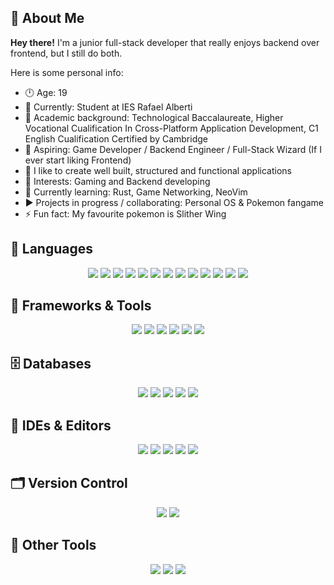 ## 👤 About Me

  **Hey there!**
  I'm a junior full-stack developer that really enjoys backend over frontend, but I still do both. 
  
  Here is some personal info:
  
- 🕛 Age: 19
- 💼 Currently: Student at IES Rafael Alberti
- 📖 Academic background: Technological Baccalaureate, Higher Vocational Cualification In Cross-Platform Application Development, C1 English Cualification Certified by Cambridge
- 🧭 Aspiring: Game Developer / Backend Engineer / Full-Stack Wizard (If I ever start liking Frontend)
- 🔭 I like to create well built, structured and functional applications
- 🚀 Interests: Gaming and Backend developing
- 🌱 Currently learning: Rust, Game Networking, NeoVim
- ▶️ Projects in progress / collaborating: Personal OS & Pokemon fangame
- ⚡ Fun fact: My favourite pokemon is Slither Wing


## 🧠 Languages
<div align="center">
  <img src="https://img.shields.io/badge/kotlin-%237F52FF.svg?style=for-the-badge&logo=kotlin&logoColor=white" />
  <img src="https://img.shields.io/badge/GDScript-%2374267B.svg?style=for-the-badge&logo=godotengine&logoColor=white" />
  <img src="https://img.shields.io/badge/c%23-%23239120.svg?style=for-the-badge&logo=csharp&logoColor=white" />
  <img src="https://img.shields.io/badge/python-3670A0?style=for-the-badge&logo=python&logoColor=ffdd54" />
  <img src="https://img.shields.io/badge/rust-%23000000.svg?style=for-the-badge&logo=rust&logoColor=white" />
  <img src="https://img.shields.io/badge/ruby-%23CC342D.svg?style=for-the-badge&logo=ruby&logoColor=white" />
  <img src="https://img.shields.io/badge/PowerShell-%235391FE.svg?style=for-the-badge&logo=powershell&logoColor=white" />
  <img src="https://img.shields.io/badge/dart-%230175C2.svg?style=for-the-badge&logo=dart&logoColor=white" />
  <img src="https://img.shields.io/badge/javascript-%23323330.svg?style=for-the-badge&logo=javascript&logoColor=%23F7DF1E" />
  <img src="https://img.shields.io/badge/markdown-%23000000.svg?style=for-the-badge&logo=markdown&logoColor=white" />
  <img src="https://img.shields.io/badge/java-%23ED8B00.svg?style=for-the-badge&logo=openjdk&logoColor=white" />
  <img src="https://img.shields.io/badge/html5-%23E34F26.svg?style=for-the-badge&logo=html5&logoColor=white" />
  <img src="https://img.shields.io/badge/css3-%231572B6.svg?style=for-the-badge&logo=css3&logoColor=white" />
</div>

## 🧰 Frameworks & Tools
<div align="center">
  <img src="https://img.shields.io/badge/Jetpack%20Compose-%237F52FF.svg?style=for-the-badge&logo=csharp&logoColor=white" />
  <img src="https://img.shields.io/badge/.NET-5C2D91?style=for-the-badge&logo=.net&logoColor=white" />
  <img src="https://img.shields.io/badge/JWT-black?style=for-the-badge&logo=JSON%20web%20tokens" />
  <img src="https://img.shields.io/badge/Qt-%23217346.svg?style=for-the-badge&logo=Qt&logoColor=white" />
  <img src="https://img.shields.io/badge/spring-%236DB33F.svg?style=for-the-badge&logo=spring&logoColor=white" />
  <img src="https://img.shields.io/badge/Flutter-%2302569B.svg?style=for-the-badge&logo=Flutter&logoColor=white" />
</div>

## 🗄️ Databases
<div align="center">
  <img src="https://img.shields.io/badge/MongoDB-%234ea94b.svg?style=for-the-badge&logo=mongodb&logoColor=white" />
  <img src="https://img.shields.io/badge/firebase-a08021?style=for-the-badge&logo=firebase&logoColor=ffcd34" />
  <img src="https://img.shields.io/badge/mysql-4479A1.svg?style=for-the-badge&logo=mysql&logoColor=white" />
  <img src="https://img.shields.io/badge/sqlite-%2307405e.svg?style=for-the-badge&logo=sqlite&logoColor=white" />
  <img src="https://img.shields.io/badge/postgres-%23316192.svg?style=for-the-badge&logo=postgresql&logoColor=white" />
</div>

## 🧪 IDEs & Editors
<div align="center">
  <img src="https://img.shields.io/badge/android%20studio-346ac1?style=for-the-badge&logo=android%20studio&logoColor=white" />
  <img src="https://img.shields.io/badge/IntelliJIDEA-000000.svg?style=for-the-badge&logo=intellij-idea&logoColor=white" />
  <img src="https://img.shields.io/badge/Rider-000000.svg?style=for-the-badge&logo=Rider&logoColor=white&color=black&labelColor=crimson" />
  <img src="https://img.shields.io/badge/Visual%20Studio%20Code-0078d7.svg?style=for-the-badge&logo=visual-studio-code&logoColor=white" />
  <img src="https://img.shields.io/badge/Visual%20Studio-5C2D91.svg?style=for-the-badge&logo=visual-studio&logoColor=white" />
</div>

## 🗂️ Version Control
<div align="center">
  <img src="https://img.shields.io/badge/git-%23F05033.svg?style=for-the-badge&logo=git&logoColor=white" />
  <img src="https://img.shields.io/badge/github-%23121011.svg?style=for-the-badge&logo=github&logoColor=white" />
</div>

## 🧰 Other Tools
<div align="center">
  <img src = "https://img.shields.io/badge/GitBook-%23000000.svg?style=for-the-badge&logo=gitbook&logoColor=white" />
  <img src="https://img.shields.io/badge/Aseprite-FFFFFF?style=for-the-badge&logo=Aseprite&logoColor=#7D929E" />
  <img src="https://img.shields.io/badge/Inkscape-e0e0e0?style=for-the-badge&logo=inkscape&logoColor=080A13" />
</div>
